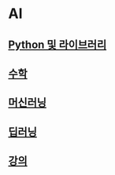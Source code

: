 # AI

## [Python 및 라이브러리](https://github.com/kps990515/AI/tree/main/python%26Library)
## [수학](https://github.com/kps990515/AI/tree/main/Math)
## [머신러닝](https://github.com/kps990515/AI/tree/main/MachineLearning)
## [딥러닝](https://github.com/kps990515/AI/tree/main/DeepLearning)
## [강의](https://github.com/kps990515/AI/tree/main/Lecture)